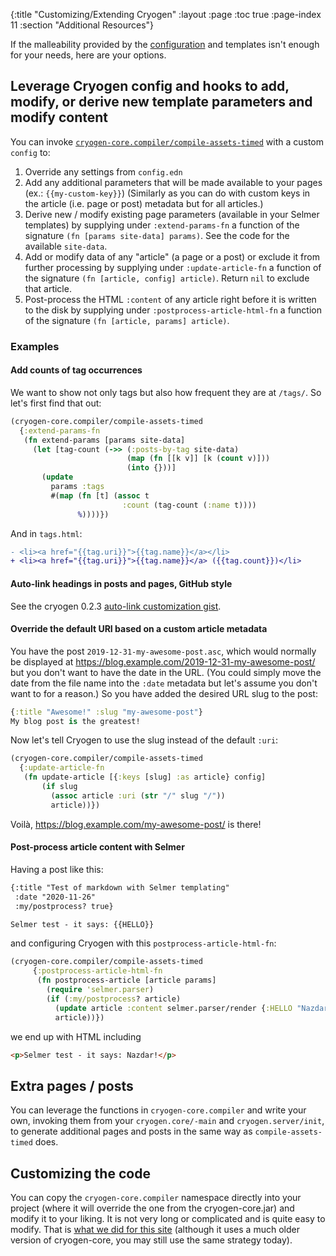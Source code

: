 {:title "Customizing/Extending Cryogen"
 :layout :page
 :toc true
 :page-index 11
 :section "Additional Resources"}

If the malleability provided by the [configuration](configuration.html) and templates isn't enough for your needs, here are your options.

## Leverage Cryogen config and hooks to add, modify, or derive new template parameters and modify content

You can invoke [`cryogen-core.compiler/compile-assets-timed`](https://github.com/cryogen-project/cryogen-core/blob/master/src/cryogen_core/compiler.clj) with a custom `config` to:

1. Override any settings from `config.edn`
2. Add any additional parameters that will be made available to your pages (ex.: `{{my-custom-key}}`)
   (Similarly as you can do with custom keys in the article (i.e. page or post) metadata but for all articles.)
3. Derive new / modify existing page parameters (available in your Selmer templates) by supplying under `:extend-params-fn`
   a function of the signature `(fn [params site-data] params)`. See the code for the available `site-data`.
4. Add or modify data of any "article" (a page or a post) or exclude it from further processing by supplying under
   `:update-article-fn` a function of the signature `(fn [article, config] article)`. Return `nil` to exclude that article.
5. Post-process the HTML `:content` of any article right before it is written to the disk by supplying under `:postprocess-article-html-fn` a function of the signature `(fn [article, params] article)`.

### Examples

#### Add counts of tag occurrences

We want to show not only tags but also how frequent they are at `/tags/`. So let's first find that out:

```clojure
(cryogen-core.compiler/compile-assets-timed
  {:extend-params-fn
   (fn extend-params [params site-data]
     (let [tag-count (->> (:posts-by-tag site-data)
                          (map (fn [[k v]] [k (count v)]))
                          (into {}))]
       (update
         params :tags
         #(map (fn [t] (assoc t
                         :count (tag-count (:name t))))
               %))))})
```

And in `tags.html`:

```diff
- <li><a href="{{tag.uri}}">{{tag.name}}</a></li>
+ <li><a href="{{tag.uri}}">{{tag.name}}</a> ({{tag.count}})</li>
```

#### Auto-link headings in posts and pages, GitHub style

See the cryogen 0.2.3 [auto-link customization gist](https://gist.github.com/holyjak/bbeb714ca25ec99b55933c40f2e75881).


#### Override the default URI based on a custom article metadata
You have the post `2019-12-31-my-awesome-post.asc`, which would normally be displayed at https://blog.example.com/2019-12-31-my-awesome-post/ but you don't want to have the date in the URL. (You could simply move the date from the file name into the `:date` metadata but let's assume you don't want to for a reason.) So you have added the desired URL slug to the post:

```clojure
{:title "Awesome!" :slug "my-awesome-post"}
My blog post is the greatest!
```

Now let's tell Cryogen to use the slug instead of the default `:uri`:

```clojure
(cryogen-core.compiler/compile-assets-timed
  {:update-article-fn
   (fn update-article [{:keys [slug] :as article} config]
       (if slug
         (assoc article :uri (str "/" slug "/"))
         article))})
```

Voilà, https://blog.example.com/my-awesome-post/ is there!

#### Post-process article content with Selmer

Having a post like this:

```markdown
{:title "Test of markdown with Selmer templating"
 :date "2020-11-26"
 :my/postprocess? true}

Selmer test - it says: {{HELLO}}
```

and configuring Cryogen with this `postprocess-article-html-fn`:

```clojure
(cryogen-core.compiler/compile-assets-timed
     {:postprocess-article-html-fn
      (fn postprocess-article [article params]
        (require 'selmer.parser)
        (if (:my/postprocess? article)
          (update article :content selmer.parser/render {:HELLO "Nazdar!"})
          article))})
```

we end up with HTML including

```html
<p>Selmer test - it says: Nazdar!</p>
```

## Extra pages / posts

You can leverage the functions in `cryogen-core.compiler` and write your own, invoking them from your `cryogen.core/-main` and `cryogen.server/init`, to generate additional pages and posts in the same way as `compile-assets-timed` does.

## Customizing the code

You can copy the `cryogen-core.compiler` namespace directly into your project (where it will override the one from the cryogen-core.jar) and modify it to your liking. It is not very long or complicated and is quite easy to modify. That is [what we did for this site](https://github.com/cryogen-project/cryogen-docs/blob/fd601c857cc88f7cb633a41c47b4c692e1522ed8/src/cryogen/compiler.clj) (although it uses a much older version of cryogen-core, you may still use the same strategy today).
